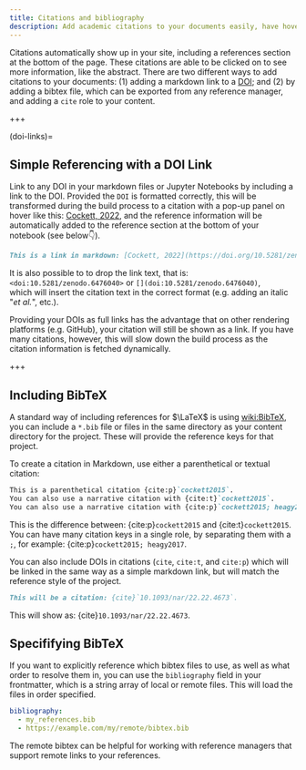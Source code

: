 ```yaml
---
title: Citations and bibliography
description: Add academic citations to your documents easily, have hover-references and an automatically created bibliography.
---
```


Citations automatically show up in your site, including a references section at the bottom of the page. These citations are able to be clicked on to see more information, like the abstract. There are two different ways to add citations to your documents: (1) adding a markdown link to a [DOI](wiki:Digital_object_identifier); and (2) by adding a bibtex file, which can be exported from any reference manager, and adding a `cite` role to your content.

+++

(doi-links)=

## Simple Referencing with a DOI Link

Link to any DOI in your markdown files or Jupyter Notebooks by including a link to the DOI. Provided the `DOI` is formatted correctly, this will be transformed during the build process to a citation with a pop-up panel on hover like this: [Cockett, 2022](https://doi.org/10.5281/zenodo.6476040), and the reference information will be automatically added to the reference section at the bottom of your notebook (see below👇).

```md
This is a link in markdown: [Cockett, 2022](https://doi.org/10.5281/zenodo.6476040).
```

It is also possible to to drop the link text, that is:\
`<doi:10.5281/zenodo.6476040>` or `[](doi:10.5281/zenodo.6476040)`,\
which will insert the citation text in the correct format (e.g. adding an italic "_et al._", etc.).

Providing your DOIs as full links has the advantage that on other rendering platforms (e.g. GitHub), your citation will still be shown as a link. If you have many citations, however, this will slow down the build process as the citation information is fetched dynamically.

+++

## Including BibTeX

A standard way of including references for $\LaTeX$ is using <wiki:BibTeX>, you can include a `*.bib` file or files in the same directory as your content directory for the project. These will provide the reference keys for that project.

To create a citation in Markdown, use either a parenthetical or textual citation:

```md
This is a parenthetical citation {cite:p}`cockett2015`.
You can also use a narrative citation with {cite:t}`cockett2015`.
You can also use a narrative citation with {cite:p}`cockett2015; heagy2017`.
```

This is the difference between: {cite:p}`cockett2015` and {cite:t}`cockett2015`. You can have many citation keys in a single role, by separating them with a `;`, for example: {cite:p}`cockett2015; heagy2017`.

You can also include DOIs in citations (`cite`, `cite:t`, and `cite:p`) which will be linked in the same way as a simple markdown link, but will match the reference style of the project.

```md
This will be a citation: {cite}`10.1093/nar/22.22.4673`.
```

This will show as: {cite}`10.1093/nar/22.22.4673`.

## Specififying BibTeX

If you want to explicitly reference which bibtex files to use, as well as what order to resolve them in, you can use the `bibliography` field in your frontmatter, which is a string array of local or remote files. This will load the files in order specified.

```yaml
bibliography:
  - my_references.bib
  - https://example.com/my/remote/bibtex.bib
```

The remote bibtex can be helpful for working with reference managers that support remote links to your references.
